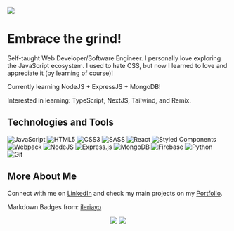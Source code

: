![](https://visitor-badge.laobi.icu/badge?page_id=bananabread08.bananabread08)

# Embrace the grind!

<!--
**bananabread08/bananabread08** is a ✨ _special_ ✨ repository because its `README.md` (this file) appears on your GitHub profile.--> 
Self-taught Web Developer/Software Engineer.
I personally love exploring the JavaScript ecosystem. I used to hate CSS, but now I learned to love and appreciate it (by learning of course)!

Currently learning NodeJS + ExpressJS + MongoDB!

Interested in learning: TypeScript, NextJS, Tailwind, and Remix.

## Technologies and Tools
![JavaScript](https://img.shields.io/badge/JavaScript-6B5B95.svg?style=plastic&logo=javascript&logoColor=%23F7DF1E)
![HTML5](https://img.shields.io/badge/HTML5-6B5B95.svg?style=plastic&logo=html5&logoColor=white)
![CSS3](https://img.shields.io/badge/CSS3-6B5B95.svg?style=plastic&logo=css3&logoColor=white)
![SASS](https://img.shields.io/badge/Sass-6B5B95.svg?style=plastic&logo=SASS&logoColor=white)
![React](https://img.shields.io/badge/React-6B5B95.svg?style=plastic&logo=react&logoColor=%2361DAFB)
![Styled Components](https://img.shields.io/badge/styled--components-6B5B95?style=plastic&logo=styled-components&logoColor=white)
![Webpack](https://img.shields.io/badge/Webpack-6B5B95.svg?style=plastic&logo=webpack&logoColor=black)
![NodeJS](https://img.shields.io/badge/Node.js-6B5B95?style=plastic&logo=node.js&logoColor=white)
![Express.js](https://img.shields.io/badge/Express.js-6B5B95.svg?style=plastic&logo=express&logoColor=%2361DAFB)
![MongoDB](https://img.shields.io/badge/MongoDB-6B5B95.svg?style=plastic&logo=mongodb&logoColor=white)
![Firebase](https://img.shields.io/badge/Firebase-6B5B95.svg?style=plastic&logo=firebase)
![Python](https://img.shields.io/badge/Python-6B5B95?style=plastic&logo=python&logoColor=ffdd54)
![Git](https://img.shields.io/badge/Git-6B5B95.svg?style=plastic&logo=git&logoColor=white)

## More About Me
Connect with me on [LinkedIn](https://www.linkedin.com/in/ralph-majed-keene-fermin-601575231/) and check my main projects on my [Portfolio](https://bananabread08.github.io/portfolio/).

Markdown Badges from: [ileriayo](https://ileriayo.github.io/markdown-badges/)

<div align="center">
 <img class="img" src="https://github-readme-stats.vercel.app/api/top-langs/?username=bananabread08&theme=tokyonight&layout=compact&langs_count=7" />
 <img class="img" src="https://github-readme-stats.vercel.app/api?username=bananabread08&show_icons=true&theme=tokyonight" />
</div>


